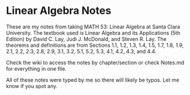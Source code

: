 # Linear Algebra Notes

These are my notes from taking MATH 53: Linear Algebra at Santa Clara University. The textbook used is Linear Algebra and its Applications (5th Edition) by David C. Lay, Judi J. McDonald, and Steven R. Lay. The theorems and definitions are from Sections 1.1, 1.2, 1.3, 1.4, 1.5, 1.7, 1.8, 1.9, 2.1, 2.2, 2.3, 2.8, 2.9, 3.1, 3.2, 5.1, 5.2, 5.3, 4.1, 4.2, 4.3, and 4.4.

Check the wiki to access the notes by chapter/section or check Notes.md for everything in one file.

All of these notes were typed by me so there will likely be typos. Let me know if you spot any.
